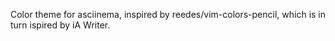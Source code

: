 Color theme for asciinema, inspired by reedes/vim-colors-pencil, which is in 
turn ispired by iA Writer.
